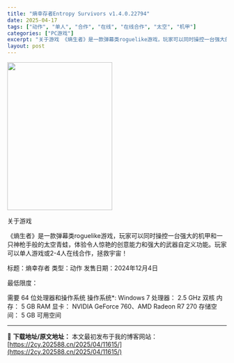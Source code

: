 ```yaml
---
title: "熵幸存者Entropy Survivors v1.4.0.22794"
date: 2025-04-17
tags: ["动作", "单人", "合作", "在线", "在线合作", "太空", "机甲"]
categories: ["PC游戏"]
excerpt: "关于游戏 《熵生者》是一款弹幕类roguelike游戏，玩家可以同时操控一台强大的机甲和一只神枪手般的太空青蛙，体验令人惊艳的创意能力和强大的武器自定义功能。玩家可以单人游戏或2-4人在线合作，拯救宇宙！ 标题：熵幸存者 类型：动作 发售日期：2024年12月4日 最低限度： 需要 64 位处理器和&hellip;"
layout: post
---
```


<img class="aligncenter size-full wp-image-11616" src="https://2cy.202588.cn/wp-content/uploads/2025/04/202504170555424.jpg" alt="" width="241" height="339" />

关于游戏

《熵生者》是一款弹幕类roguelike游戏，玩家可以同时操控一台强大的机甲和一只神枪手般的太空青蛙，体验令人惊艳的创意能力和强大的武器自定义功能。玩家可以单人游戏或2-4人在线合作，拯救宇宙！

标题：熵幸存者
类型：动作
发售日期：2024年12月4日

最低限度：

需要 64 位处理器和操作系统
操作系统*: Windows 7
处理器： 2.5 GHz 双核
内存： 5 GB RAM
显卡： NVIDIA GeForce 760、AMD Radeon R7 270
存储空间： 5 GB 可用空间

---
📖 **下载地址/原文地址：** 本文最初发布于我的博客网站：[https://2cy.202588.cn/2025/04/11615/](https://2cy.202588.cn/2025/04/11615/)
